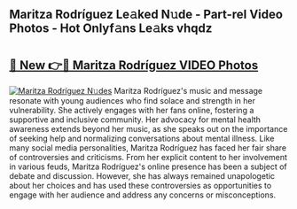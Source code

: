 ## Maritza Rodríguez Le𝚊ked N𝚞de - Part-reI Video Photos - Hot Onlyf𝚊ns Le𝚊ks vhqdz

# <h2><a href="http://ac41420.deff.icu/?id=Maritza+Rodr%c3%adguez">🔗 New 👉🔴 Maritza Rodríguez VIDEO Photos</a></h2>

[![Maritza Rodríguez N𝚞des](https://i.imgur.com/rIISA9y.gif)](http://ac41420.deff.icu/?id=Maritza+Rodr%c3%adguez)
Maritza Rodríguez's music and message resonate with young audiences who find solace and strength in her vulnerability. She actively engages with her fans online, fostering a supportive and inclusive community. Her advocacy for mental health awareness extends beyond her music, as she speaks out on the importance of seeking help and normalizing conversations about mental illness. Like many social media personalities, Maritza Rodríguez has faced her fair share of controversies and criticisms. From her explicit content to her involvement in various feuds, Maritza Rodríguez's online presence has been a subject of debate and discussion. However, she has always remained unapologetic about her choices and has used these controversies as opportunities to engage with her audience and address any concerns or misconceptions.
